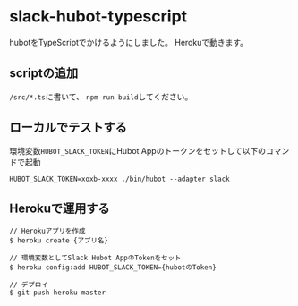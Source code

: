# slack-hubot-typescript

hubotをTypeScriptでかけるようにしました。
Herokuで動きます。

## scriptの追加
`/src/*.ts`に書いて、
`npm run build`してください。

## ローカルでテストする
環境変数`HUBOT_SLACK_TOKEN`にHubot Appのトークンをセットして以下のコマンドで起動
```
HUBOT_SLACK_TOKEN=xoxb-xxxx ./bin/hubot --adapter slack
```

## Herokuで運用する
```
// Herokuアプリを作成
$ heroku create {アプリ名}

// 環境変数としてSlack Hubot AppのTokenをセット
$ heroku config:add HUBOT_SLACK_TOKEN={hubotのToken}

// デプロイ
$ git push heroku master
```
